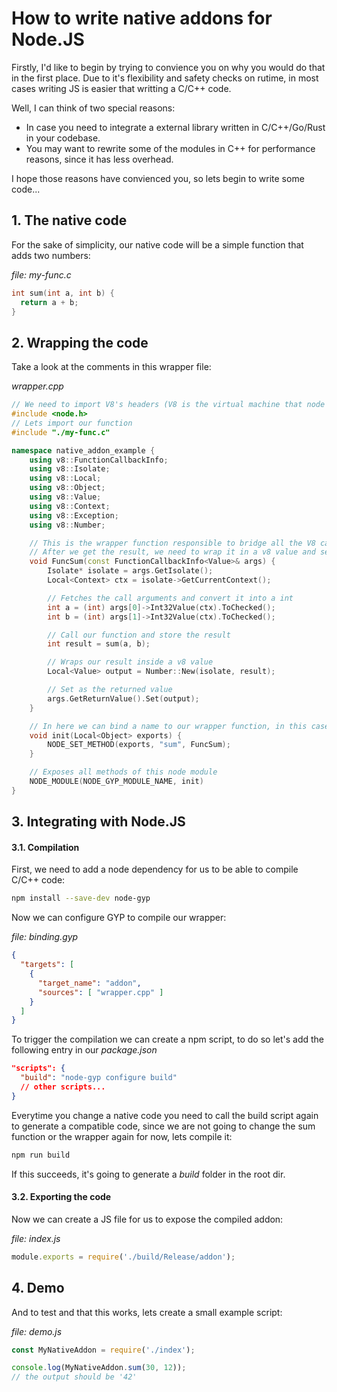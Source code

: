 # How to write native addons for Node.JS

Firstly, I'd like to begin by trying to convience you on why you would do that in the first place. 
Due to it's flexibility and safety checks on rutime, in most cases writing JS is easier that writting a C/C++ code.

Well, I can think of two special reasons:

* In case you need to integrate a external library written in C/C++/Go/Rust in your codebase.
* You may want to rewrite some of the modules in C++ for performance reasons, since it has less overhead.

I hope those reasons have convienced you, so lets begin to write some code...

## 1. The native code

For the sake of simplicity, our native code will be a simple function that adds two numbers:

_file: my-func.c_
```cpp
int sum(int a, int b) {
  return a + b;
}
```

## 2. Wrapping the code

Take a look at the comments in this wrapper file:

_wrapper.cpp_
```c++
// We need to import V8's headers (V8 is the virtual machine that node uses to run javascript)
#include <node.h>
// Lets import our function
#include "./my-func.c"

namespace native_addon_example {
    using v8::FunctionCallbackInfo;
    using v8::Isolate;
    using v8::Local;
    using v8::Object;
    using v8::Value;
    using v8::Context;
    using v8::Exception;
    using v8::Number;

    // This is the wrapper function responsible to bridge all the V8 call arguments to our "sum" function
    // After we get the result, we need to wrap it in a v8 value and set as the returned value
    void FuncSum(const FunctionCallbackInfo<Value>& args) {
        Isolate* isolate = args.GetIsolate();
        Local<Context> ctx = isolate->GetCurrentContext();

        // Fetches the call arguments and convert it into a int
        int a = (int) args[0]->Int32Value(ctx).ToChecked();
        int b = (int) args[1]->Int32Value(ctx).ToChecked();

        // Call our function and store the result
        int result = sum(a, b);

        // Wraps our result inside a v8 value
        Local<Value> output = Number::New(isolate, result);

        // Set as the returned value
        args.GetReturnValue().Set(output);
    }

    // In here we can bind a name to our wrapper function, in this case "sum" is how the js code will find it
    void init(Local<Object> exports) {
        NODE_SET_METHOD(exports, "sum", FuncSum);
    }

    // Exposes all methods of this node module
    NODE_MODULE(NODE_GYP_MODULE_NAME, init)
}
```

## 3. Integrating with Node.JS
#### 3.1. Compilation

First, we need to add a node dependency for us to be able to compile C/C++ code:

```bash
npm install --save-dev node-gyp
```

Now we can configure GYP to compile our wrapper:

_file: binding.gyp_
```json
{
  "targets": [
    {
      "target_name": "addon",
      "sources": [ "wrapper.cpp" ]
    }
  ]
}
```

To trigger the compilation we can create a npm script, to do so let's add the following entry in our _package.json_

```json
"scripts": {
  "build": "node-gyp configure build"
  // other scripts...
}
```

Everytime you change a native code you need to call the build script again to generate a compatible code, since we are not going to change the sum function or the wrapper again for now, lets compile it:

```bash
npm run build
```

If this succeeds, it's going to generate a _build_ folder in the root dir.

#### 3.2. Exporting the code

Now we can create a JS file for us to expose the compiled addon:

_file: index.js_
```javascript
module.exports = require('./build/Release/addon');
```
## 4. Demo

And to test and that this works, lets create a small example script:

_file: demo.js_
```javascript
const MyNativeAddon = require('./index');

console.log(MyNativeAddon.sum(30, 12));
// the output should be '42'
```